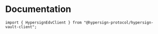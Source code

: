 # Documentation

```JS
import { HypersignEdvClient } from "@hypersign-protocol/hypersign-vault-client";


```
